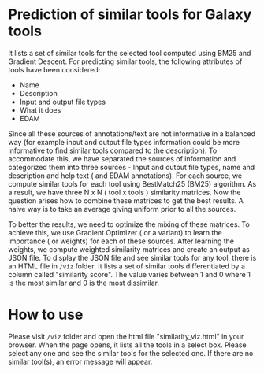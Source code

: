 # Prediction of similar tools for Galaxy tools

It lists a set of similar tools for the selected tool computed using BM25 and Gradient Descent.
For predicting similar tools, the following attributes of tools have been considered:

- Name
- Description
- Input and output file types
- What it does
- EDAM

Since all these sources of annotations/text are not informative in a balanced way (for example input and output file types information could be more informative to find similar tools compared to the description). To accommodate this, we have separated the sources of information and categorized them into three sources - Input and output file types, name and description and help text ( and EDAM annotations). For each source, we compute similar tools for each tool using BestMatch25 (BM25) algorithm. As a result, we have three N x N ( tool x tools ) similarity matrices. Now the question arises how to combine these matrices to get the best results. A naive way is to take an average giving uniform prior to all the sources.

To better the results, we need to optimize the mixing of these matrices. To achieve this, we use Gradient Optimizer ( or a variant) to learn the importance ( or weights) for each of these sources. After learning the weights, we compute weighted similarity matrices and create an output as JSON file. To display the JSON file and see similar tools for any tool, there is an HTML file in `/viz` folder. It lists a set of similar tools differentiated by a column called "similarity score". The value varies between 1 and 0 where 1 is the most similar and 0 is the most dissimilar.

# How to use

Please visit `/viz` folder and open the html file "similarity_viz.html" in your browser. When the page opens, it lists all the tools in a select box. Please select any one and see the similar tools for the selected one. If there are no similar tool(s), an error message will appear.
